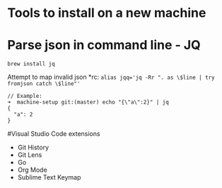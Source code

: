 # Tools to install on a new machine

# Parse json in command line - JQ
`brew install jq`

Attempt to map invalid json *rc: ```alias jqq='jq -Rr ". as \$line | try fromjson catch \$line"'```


```
// Example:
➜  machine-setup git:(master) echo "{\"a\":2}" | jq
{
  "a": 2
}
```

#Visual Studio Code extensions
- Git History
- Git Lens
- Go
- Org Mode
- Sublime Text Keymap
